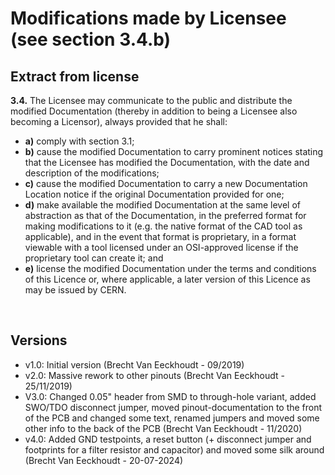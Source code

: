 
# Modifications made by Licensee (see section 3.4.b)

## Extract from license

**3.4.** The Licensee may communicate to the public and distribute the modified Documentation (thereby in addition to being a Licensee also becoming a Licensor), always provided that he shall:

- **a)** comply with section 3.1;
- **b)** cause the modified Documentation to carry prominent notices stating that the Licensee has modified the Documentation, with the date and description of the modifications;
- **c)** cause the modified Documentation to carry a new Documentation Location notice if the original Documentation provided for one;
- **d)** make available the modified Documentation at the same level of abstraction as that of the Documentation, in the preferred format for making modifications to it (e.g. the native format of the CAD tool as applicable), and in the event that format is proprietary, in a format viewable with a tool licensed under an OSI-approved license if the proprietary tool can create it; and
- **e)** license the modified Documentation under the terms and conditions of this Licence or, where applicable, a later version of this Licence as may be issued by CERN.

<br/>

## Versions

- v1.0: Initial version (Brecht Van Eeckhoudt - 09/2019)
- v2.0: Massive rework to other pinouts (Brecht Van Eeckhoudt - 25/11/2019)
- V3.0: Changed 0.05" header from SMD to through-hole variant, added SWO/TDO disconnect jumper, moved pinout-documentation to the front of the PCB and changed some text, renamed jumpers and moved some other info to the back of the PCB (Brecht Van Eeckhoudt - 11/2020)
- v4.0: Added GND testpoints, a reset button (+ disconnect jumper and footprints for a filter resistor and capacitor) and moved some silk around (Brecht Van Eeckhoudt - 20-07-2024)
